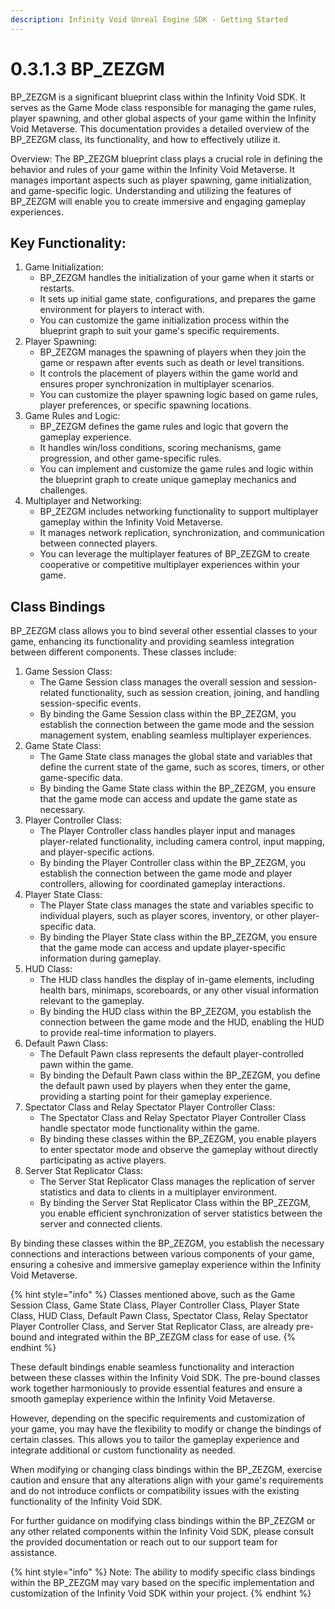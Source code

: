 ```yaml
---
description: Infinity Void Unreal Engine SDK - Getting Started
---
```


# 0.3.1.3 BP\_ZEZGM

BP\_ZEZGM is a significant blueprint class within the Infinity Void SDK. It serves as the Game Mode class responsible for managing the game rules, player spawning, and other global aspects of your game within the Infinity Void Metaverse. This documentation provides a detailed overview of the BP\_ZEZGM class, its functionality, and how to effectively utilize it.

Overview: The BP\_ZEZGM blueprint class plays a crucial role in defining the behavior and rules of your game within the Infinity Void Metaverse. It manages important aspects such as player spawning, game initialization, and game-specific logic. Understanding and utilizing the features of BP\_ZEZGM will enable you to create immersive and engaging gameplay experiences.

## Key Functionality:

1. Game Initialization:
   * BP\_ZEZGM handles the initialization of your game when it starts or restarts.
   * It sets up initial game state, configurations, and prepares the game environment for players to interact with.
   * You can customize the game initialization process within the blueprint graph to suit your game's specific requirements.
2. Player Spawning:
   * BP\_ZEZGM manages the spawning of players when they join the game or respawn after events such as death or level transitions.
   * It controls the placement of players within the game world and ensures proper synchronization in multiplayer scenarios.
   * You can customize the player spawning logic based on game rules, player preferences, or specific spawning locations.
3. Game Rules and Logic:
   * BP\_ZEZGM defines the game rules and logic that govern the gameplay experience.
   * It handles win/loss conditions, scoring mechanisms, game progression, and other game-specific rules.
   * You can implement and customize the game rules and logic within the blueprint graph to create unique gameplay mechanics and challenges.
4. Multiplayer and Networking:
   * BP\_ZEZGM includes networking functionality to support multiplayer gameplay within the Infinity Void Metaverse.
   * It manages network replication, synchronization, and communication between connected players.
   * You can leverage the multiplayer features of BP\_ZEZGM to create cooperative or competitive multiplayer experiences within your game.

## Class Bindings

BP\_ZEZGM class allows you to bind several other essential classes to your game, enhancing its functionality and providing seamless integration between different components. These classes include:

1. Game Session Class:
   * The Game Session class manages the overall session and session-related functionality, such as session creation, joining, and handling session-specific events.
   * By binding the Game Session class within the BP\_ZEZGM, you establish the connection between the game mode and the session management system, enabling seamless multiplayer experiences.
2. Game State Class:
   * The Game State class manages the global state and variables that define the current state of the game, such as scores, timers, or other game-specific data.
   * By binding the Game State class within the BP\_ZEZGM, you ensure that the game mode can access and update the game state as necessary.
3. Player Controller Class:
   * The Player Controller class handles player input and manages player-related functionality, including camera control, input mapping, and player-specific actions.
   * By binding the Player Controller class within the BP\_ZEZGM, you establish the connection between the game mode and player controllers, allowing for coordinated gameplay interactions.
4. Player State Class:
   * The Player State class manages the state and variables specific to individual players, such as player scores, inventory, or other player-specific data.
   * By binding the Player State class within the BP\_ZEZGM, you ensure that the game mode can access and update player-specific information during gameplay.
5. HUD Class:
   * The HUD class handles the display of in-game elements, including health bars, minimaps, scoreboards, or any other visual information relevant to the gameplay.
   * By binding the HUD class within the BP\_ZEZGM, you establish the connection between the game mode and the HUD, enabling the HUD to provide real-time information to players.
6. Default Pawn Class:
   * The Default Pawn class represents the default player-controlled pawn within the game.
   * By binding the Default Pawn class within the BP\_ZEZGM, you define the default pawn used by players when they enter the game, providing a starting point for their gameplay experience.
7. Spectator Class and Relay Spectator Player Controller Class:
   * The Spectator Class and Relay Spectator Player Controller Class handle spectator mode functionality within the game.
   * By binding these classes within the BP\_ZEZGM, you enable players to enter spectator mode and observe the gameplay without directly participating as active players.
8. Server Stat Replicator Class:
   * The Server Stat Replicator Class manages the replication of server statistics and data to clients in a multiplayer environment.
   * By binding the Server Stat Replicator Class within the BP\_ZEZGM, you enable efficient synchronization of server statistics between the server and connected clients.

By binding these classes within the BP\_ZEZGM, you establish the necessary connections and interactions between various components of your game, ensuring a cohesive and immersive gameplay experience within the Infinity Void Metaverse.

{% hint style="info" %}
Classes mentioned above, such as the Game Session Class, Game State Class, Player Controller Class, Player State Class, HUD Class, Default Pawn Class, Spectator Class, Relay Spectator Player Controller Class, and Server Stat Replicator Class, are already pre-bound and integrated within the BP\_ZEZGM class for ease of use.
{% endhint %}

These default bindings enable seamless functionality and interaction between these classes within the Infinity Void SDK. The pre-bound classes work together harmoniously to provide essential features and ensure a smooth gameplay experience within the Infinity Void Metaverse.

However, depending on the specific requirements and customization of your game, you may have the flexibility to modify or change the bindings of certain classes. This allows you to tailor the gameplay experience and integrate additional or custom functionality as needed.

When modifying or changing class bindings within the BP\_ZEZGM, exercise caution and ensure that any alterations align with your game's requirements and do not introduce conflicts or compatibility issues with the existing functionality of the Infinity Void SDK.

For further guidance on modifying class bindings within the BP\_ZEZGM or any other related components within the Infinity Void SDK, please consult the provided documentation or reach out to our support team for assistance.

{% hint style="info" %}
Note: The ability to modify specific class bindings within the BP\_ZEZGM may vary based on the specific implementation and customization of the Infinity Void SDK within your project.
{% endhint %}
